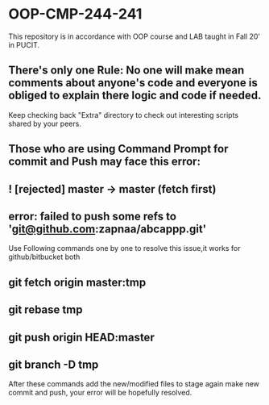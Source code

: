 # OOP-CMP-244-241
This repository is in accordance with OOP course and LAB taught in Fall 20' in PUCIT.

## There's only one Rule: No one will make mean comments about anyone's code and everyone is obliged to explain there logic and code if needed.

Keep checking back "Extra" directory to check out interesting scripts shared by your peers.

## Those who are using Command Prompt for commit and Push may face this error: 
  ##  ! [rejected]        master -> master (fetch first)
  ##  error: failed to push some refs to 'git@github.com:zapnaa/abcappp.git'
 

Use Following commands one by one to resolve this issue,it works for github/bitbucket both

## git fetch origin master:tmp
## git rebase tmp
## git push origin HEAD:master
## git branch -D tmp

After these commands add the new/modified files to stage again make new commit and push, your
error will be hopefully resolved.
